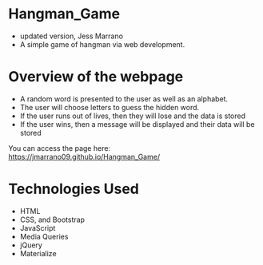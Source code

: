 # Hangman_Game
* updated version, Jess Marrano
* A simple game of hangman via web development.

# Overview of the webpage
* A random word is presented to the user as well as an alphabet.
* The user will choose letters to guess the hidden word.
* If the user runs out of lives, then they will lose and the data is stored
* If the user wins, then a message will be displayed and their data will be stored

You can access the page here: https://jmarrano09.github.io/Hangman_Game/

# Technologies Used
* HTML
* CSS, and Bootstrap
* JavaScript
* Media Queries
* jQuery
* Materialize
